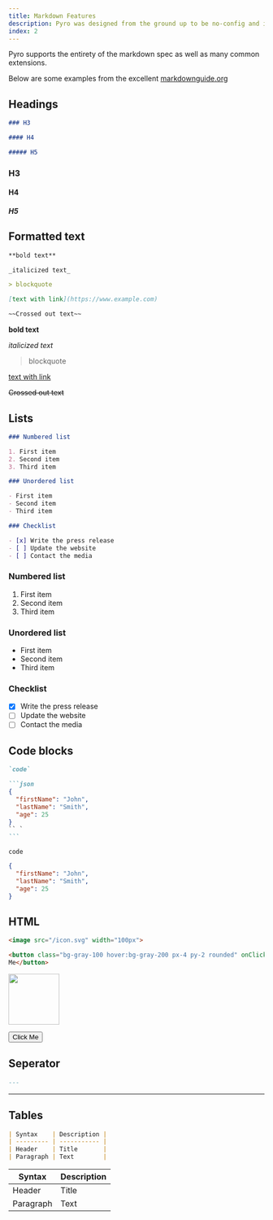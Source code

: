 ```yaml
---
title: Markdown Features
description: Pyro was designed from the ground up to be no-config and incredibly fast.
index: 2
---
```


Pyro supports the entirety of the markdown spec as well as many common
extensions.

Below are some examples from the excellent
[markdownguide.org](https://www.markdownguide.org/cheat-sheet/)

## Headings

```md
### H3

#### H4

##### H5
```

### H3

#### H4

##### H5

## Formatted text

```md
**bold text**

_italicized text_

> blockquote

[text with link](https://www.example.com)

~~Crossed out text~~
```

**bold text**

_italicized text_

> blockquote

[text with link](https://www.example.com)

~~Crossed out text~~

## Lists

```md
### Numbered list

1. First item
2. Second item
3. Third item

### Unordered list

- First item
- Second item
- Third item

### Checklist

- [x] Write the press release
- [ ] Update the website
- [ ] Contact the media
```

### Numbered list

1. First item
2. Second item
3. Third item

### Unordered list

- First item
- Second item
- Third item

### Checklist

- [x] Write the press release
- [ ] Update the website
- [ ] Contact the media

## Code blocks

````md
`code`

```json
{
  "firstName": "John",
  "lastName": "Smith",
  "age": 25
}
`` `
```
````

`code`

```json
{
  "firstName": "John",
  "lastName": "Smith",
  "age": 25
}
```

## HTML

```md
<image src="/icon.svg" width="100px">

<button class="bg-gray-100 hover:bg-gray-200 px-4 py-2 rounded" onClick="alert('hi!')">Click
Me</button>
```

<image src="/icon.svg" width="100px">

<button class="bg-gray-100 hover:bg-gray-200 px-4 py-2 rounded" onClick="alert('hi!')">Click
Me</button>

## Seperator

```md
---
```

---

## Tables

```md
| Syntax    | Description |
| --------- | ----------- |
| Header    | Title       |
| Paragraph | Text        |
```

| Syntax    | Description |
| --------- | ----------- |
| Header    | Title       |
| Paragraph | Text        |
